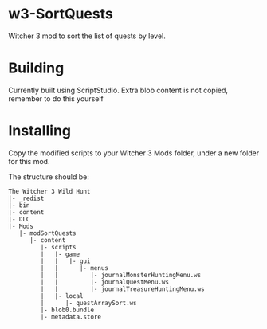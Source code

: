 # w3-SortQuests
Witcher 3 mod to sort the list of quests by level.

# Building
Currently built using ScriptStudio. Extra blob content is not copied, remember to do this yourself

# Installing

Copy the modified scripts to your Witcher 3 Mods folder, under a new folder for this mod.

The structure should be:

```
The Witcher 3 Wild Hunt
|- _redist
|- bin
|- content
|- DLC
|- Mods
   |- modSortQuests
      |- content
		 |- scripts
		 |   |- game
		 |   |   |- gui
		 |   |      |- menus
		 |   |         |- journalMonsterHuntingMenu.ws
		 |   |         |- journalQuestMenu.ws
		 |   |         |- journalTreasureHuntingMenu.ws
		 |   |- local
		 |      |- questArraySort.ws
		 |- blob0.bundle
		 |- metadata.store
```
